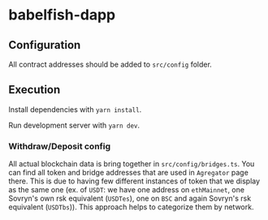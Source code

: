 # babelfish-dapp

## Configuration

All contract addresses should be added to `src/config` folder.

## Execution

Install dependencies with `yarn install`.

Run development server with `yarn dev`.

### Withdraw/Deposit config

All actual blockchain data is bring together in `src/config/bridges.ts`. You can find all token and bridge addresses that are used in `Agregator` page there. This is due to having few different instances of token that we display as the same one (ex. of `USDT`: we have one address on `ethMainnet`, one Sovryn's own rsk equivalent (`USDTes`), one on `BSC` and again Sovryn's rsk equivalent (`USDTbs`)). This approach helps to categorize them by network.
